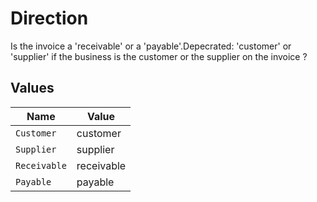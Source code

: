 # Direction

Is the invoice a 'receivable' or a 'payable'.Depecrated: 'customer' or 'supplier' if the business is the customer or the supplier on the invoice ?


## Values

| Name         | Value        |
| ------------ | ------------ |
| `Customer`   | customer     |
| `Supplier`   | supplier     |
| `Receivable` | receivable   |
| `Payable`    | payable      |